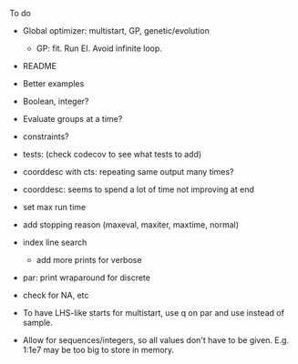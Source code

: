 To do

* Global optimizer: multistart, GP, genetic/evolution

  * GP: fit. Run EI. Avoid infinite loop.

* README

* Better examples

* Boolean, integer?

* Evaluate groups at a time?

* constraints?

* tests: (check codecov to see what tests to add)

* coorddesc with cts: repeating same output many times?

* coorddesc: seems to spend a lot of time not improving at end

* set max run time

* add stopping reason (maxeval, maxiter, maxtime, normal)

* index line search

  - add more prints for verbose

* par: print wraparound for discrete

* check for NA, etc

* To have LHS-like starts for multistart, use q on par and use instead
of sample.

* Allow for sequences/integers, so all values don't have to be given.
E.g. 1:1e7 may be too big to store in memory.
